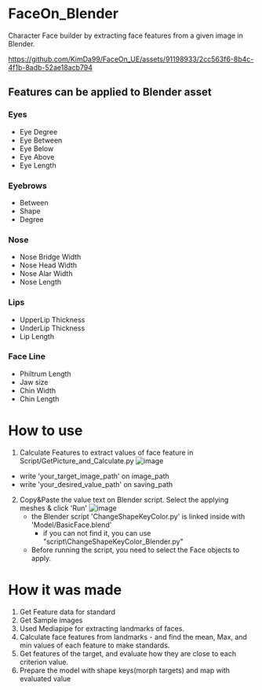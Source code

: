 # FaceOn_Blender
Character Face builder by extracting face features from a given image in Blender.

https://github.com/KimDa99/FaceOn_UE/assets/91198933/2cc563f6-8b4c-4f1b-8adb-52ae18acb794

## Features can be applied to Blender asset
### Eyes
- Eye Degree
- Eye Between
- Eye Below
- Eye Above
- Eye Length

### Eyebrows
- Between
- Shape
- Degree

### Nose
- Nose Bridge Width
- Nose Head Width
- Nose Alar Width
- Nose Length

### Lips
- UpperLip Thickness
- UnderLip Thickness
- Lip Length

### Face Line
- Philtrum Length
- Jaw size
- Chin Width
- Chin Length

# How to use
1. Calculate Features to extract values of face feature in Script/GetPicture_and_Calculate.py
![image](https://github.com/KimDa99/FaceOn_Blender/assets/91198933/e09f88c4-5a44-4846-8960-3f98566d0a31)
- write 'your_target_image_path' on image_path
- write 'your_desired_value_path' on saving_path
  
2. Copy&Paste the value text on Blender script. Select the applying meshes & click 'Run'
   ![image](https://github.com/KimDa99/FaceOn_Blender/assets/91198933/a1720f78-712a-4b17-8e2e-2e9335a9db56)
   - the Blender script 'ChangeShapeKeyColor.py' is linked inside with 'Model/BasicFace.blend'
     - if you can not find it, you can use "script\ChangeShapeKeyColor_Blender.py"
   - Before running the script, you need to select the Face objects to apply.

# How it was made
1. Get Feature data for standard
  0. Get Sample images  
  1. Used Mediapipe for extracting landmarks of faces.
  2. Calculate face features from landmarks - and find the mean, Max, and min values of each feature to make standards.
2. Get features of the target, and evaluate how they are close to each criterion value.
3. Prepare the model with shape keys(morph targets) and map with evaluated value


